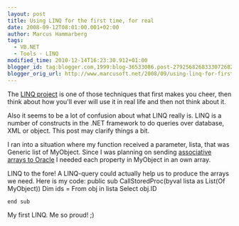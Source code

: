 ```yaml
---
layout: post
title: Using LINQ for the first time, for real
date: 2008-09-12T08:01:00.001+02:00
author: Marcus Hammarberg
tags:
  - VB.NET
  - Tools - LINQ
modified_time: 2010-12-14T16:23:30.912+01:00
blogger_id: tag:blogger.com,1999:blog-36533086.post-2792568268333072682
blogger_orig_url: http://www.marcusoft.net/2008/09/using-linq-for-first-time-for-real.html
---
```



The <a href="http://msdn.microsoft.com/en-us/netframework/aa904594.aspx"
target="_blank">LINQ project</a> is one of those techniques that first
makes you cheer, then think about how you'll ever will use it in real
life and then not think about it.

Also it seems to be a lot of confusion about what LINQ really is. LINQ
is a number of constructs in the .NET framework to do queries over
database, XML or object. This post may clarify things a bit.

I ran into a situation where my function received a parameter, lista,
that was Generic list of MyObject. Since I was planning on sending <a
href="http://www.marcusoft.net/2008/09/how-to-pass-and-receive-associative.html"
target="_blank">associative arrays to Oracle</a> I needed each property
in MyObject in an own array.

LINQ to the fore! A LINQ-query could actually help us to produce the
arrays we need. Here is my code:
   public sub CallStoredProc(byval lista as List(Of MyObject))
       Dim ids = From obj in lista Select obj.ID

    end sub


My first LINQ. Me so proud! ;)

